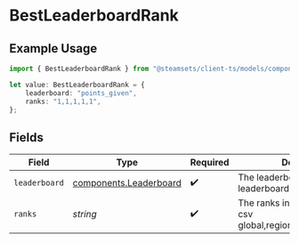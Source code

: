 # BestLeaderboardRank

## Example Usage

```typescript
import { BestLeaderboardRank } from "@steamsets/client-ts/models/components";

let value: BestLeaderboardRank = {
    leaderboard: "points_given",
    ranks: "1,1,1,1,1",
};
```

## Fields

| Field                                                                  | Type                                                                   | Required                                                               | Description                                                            | Example                                                                |
| ---------------------------------------------------------------------- | ---------------------------------------------------------------------- | ---------------------------------------------------------------------- | ---------------------------------------------------------------------- | ---------------------------------------------------------------------- |
| `leaderboard`                                                          | [components.Leaderboard](../../models/components/leaderboard.md)       | :heavy_check_mark:                                                     | The leaderboard of the best leaderboard                                |                                                                        |
| `ranks`                                                                | *string*                                                               | :heavy_check_mark:                                                     | The ranks in the leaderboard in csv global,regional,country,state,city | 1,1,1,1,1                                                              |
